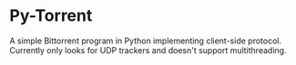 # Py-Torrent
A simple Bittorrent program in Python implementing client-side protocol. Currently only looks for UDP trackers and doesn't support multithreading.